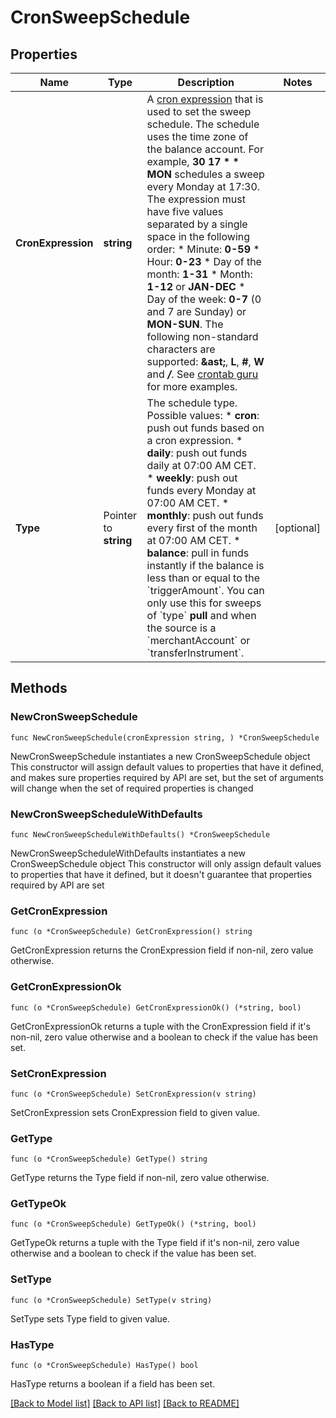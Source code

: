 # CronSweepSchedule

## Properties

Name | Type | Description | Notes
------------ | ------------- | ------------- | -------------
**CronExpression** | **string** | A [cron expression](https://en.wikipedia.org/wiki/Cron#CRON_expression) that is used to set the sweep schedule. The schedule uses the time zone of the balance account. For example, **30 17 * * MON** schedules a sweep every Monday at 17:30.  The expression must have five values separated by a single space in the following order:  * Minute: **0-59**  * Hour: **0-23**  * Day of the month: **1-31**  * Month: **1-12** or **JAN-DEC**  * Day of the week: **0-7** (0 and 7 are Sunday) or **MON-SUN**.  The following non-standard characters are supported: **&amp;ast;**, **L**, **#**, **W** and **_/_**. See [crontab guru](https://crontab.guru/) for more examples. | 
**Type** | Pointer to **string** | The schedule type.  Possible values:  * **cron**: push out funds based on a cron expression.  * **daily**: push out funds daily at 07:00 AM CET.  * **weekly**: push out funds every Monday at 07:00 AM CET.  * **monthly**: push out funds every first of the month at 07:00 AM CET.  * **balance**: pull in funds instantly if the balance is less than or equal to the &#x60;triggerAmount&#x60;. You can only use this for sweeps of &#x60;type&#x60; **pull** and when the source is a &#x60;merchantAccount&#x60; or &#x60;transferInstrument&#x60;. | [optional] 

## Methods

### NewCronSweepSchedule

`func NewCronSweepSchedule(cronExpression string, ) *CronSweepSchedule`

NewCronSweepSchedule instantiates a new CronSweepSchedule object
This constructor will assign default values to properties that have it defined,
and makes sure properties required by API are set, but the set of arguments
will change when the set of required properties is changed

### NewCronSweepScheduleWithDefaults

`func NewCronSweepScheduleWithDefaults() *CronSweepSchedule`

NewCronSweepScheduleWithDefaults instantiates a new CronSweepSchedule object
This constructor will only assign default values to properties that have it defined,
but it doesn't guarantee that properties required by API are set

### GetCronExpression

`func (o *CronSweepSchedule) GetCronExpression() string`

GetCronExpression returns the CronExpression field if non-nil, zero value otherwise.

### GetCronExpressionOk

`func (o *CronSweepSchedule) GetCronExpressionOk() (*string, bool)`

GetCronExpressionOk returns a tuple with the CronExpression field if it's non-nil, zero value otherwise
and a boolean to check if the value has been set.

### SetCronExpression

`func (o *CronSweepSchedule) SetCronExpression(v string)`

SetCronExpression sets CronExpression field to given value.


### GetType

`func (o *CronSweepSchedule) GetType() string`

GetType returns the Type field if non-nil, zero value otherwise.

### GetTypeOk

`func (o *CronSweepSchedule) GetTypeOk() (*string, bool)`

GetTypeOk returns a tuple with the Type field if it's non-nil, zero value otherwise
and a boolean to check if the value has been set.

### SetType

`func (o *CronSweepSchedule) SetType(v string)`

SetType sets Type field to given value.

### HasType

`func (o *CronSweepSchedule) HasType() bool`

HasType returns a boolean if a field has been set.


[[Back to Model list]](../README.md#documentation-for-models) [[Back to API list]](../README.md#documentation-for-api-endpoints) [[Back to README]](../README.md)


